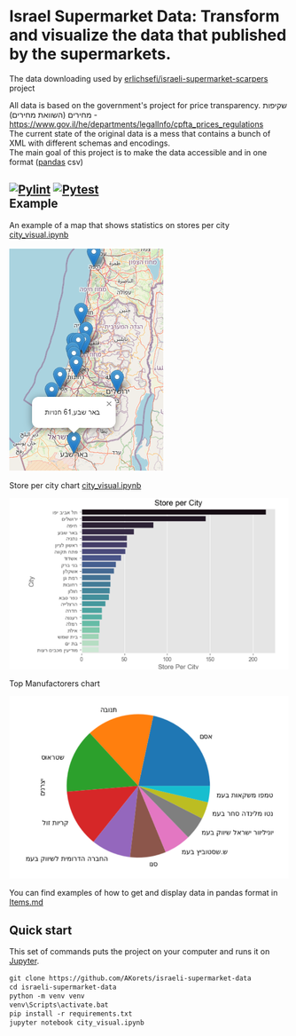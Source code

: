 Israel Supermarket Data: Transform and visualize the data that published by the supermarkets.
=======================================
The data downloading used by [erlichsefi/israeli-supermarket-scarpers](https://github.com/erlichsefi/israeli-supermarket-scarpers/) project

All data is based on the government's project for price transparency.
    שקיפות מחירים (השוואת מחירים) - https://www.gov.il/he/departments/legalInfo/cpfta_prices_regulations  
The current state of the original data is a mess that contains a bunch of XML with different schemas and encodings.   
The main goal of this project is to make the data accessible and in one format ([pandas](https://pandas.pydata.org/docs/index.html) csv)

[![Pylint](https://github.com/AKorets/israeli-supermarket-data/actions/workflows/pylint.yml/badge.svg)](https://github.com/AKorets/israeli-supermarket-data/actions/workflows/pylint.yml)
[![Pytest](https://github.com/AKorets/israeli-supermarket-data/actions/workflows/pytest.yml/badge.svg)](https://github.com/AKorets/israeli-supermarket-data/actions/workflows/pytest.yml)  
Example
-----------
An example of a map that shows statistics on stores per city [city_visual.ipynb](city_visual.ipynb)

![Store Per City Map](img/Map.png)

Store per city chart [city_visual.ipynb](city_visual.ipynb)

![Store Per City chart](img/Store_per_city.png)

Top Manufactorers chart

![Top Manufactorers chart](img/Manuf.png)

You can find examples of how to get and display data in pandas format in [Items.md](Items.md)

Quick start
-----------

This set of commands puts the project on your computer and runs it on [Jupyter](https://jupyter.org/).

	git clone https://github.com/AKorets/israeli-supermarket-data
	cd israeli-supermarket-data
	python -m venv venv
	venv\Scripts\activate.bat
	pip install -r requirements.txt
	jupyter notebook city_visual.ipynb

